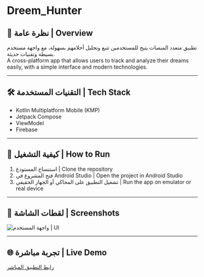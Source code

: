 # Dreem_Hunter

## 📱 نظرة عامة | Overview
تطبيق متعدد المنصات يتيح للمستخدمين تتبع وتحليل أحلامهم بسهولة، مع واجهة مستخدم بسيطة وتقنيات حديثة.  
A cross-platform app that allows users to track and analyze their dreams easily, with a simple interface and modern technologies.

---

## 🛠️ التقنيات المستخدمة | Tech Stack
- Kotlin Multiplatform Mobile (KMP)  
- Jetpack Compose  
- ViewModel  
- Firebase  

---

## 🚀 كيفية التشغيل | How to Run
1. استنساخ المستودع | Clone the repository  
2. فتح المشروع في Android Studio | Open the project in Android Studio  
3. تشغيل التطبيق على المحاكي أو الجهاز الحقيقي | Run the app on emulator or real device  

---

## 📸 لقطات الشاشة | Screenshots
![واجهة المستخدم | UI]([https://www.ps-on-line.com/dreemhanter/screenshot.png](https://www.ps-on-line.com/dreemhanter/screenshot.png))  

---

## 🌐 تجربة مباشرة | Live Demo
[رابط التطبيق المباشر]([https://www.ps-on-line.com/dreemhanter/screenshot.png](https://www.ps-on-line.com/dreemhanter/))

